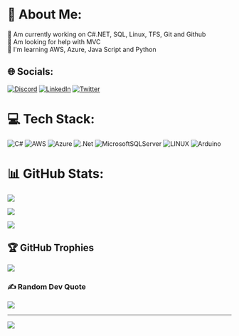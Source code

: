 # 💫 About Me:

🔭 Am currently working on C#.NET, SQL, Linux, TFS, Git and Github<br>🤝 Am looking for help with MVC<br>🌱 I'm learning AWS, Azure, Java Script and Python

## 🌐 Socials:

[![Discord](https://img.shields.io/badge/Discord-%237289DA.svg?logo=discord&logoColor=white)](https://discord.gg/ISOProtocol#7028) [![LinkedIn](https://img.shields.io/badge/LinkedIn-%230077B5.svg?logo=linkedin&logoColor=white)](https://linkedin.com/in/Raki27) [![Twitter](https://img.shields.io/badge/Twitter-%231DA1F2.svg?logo=Twitter&logoColor=white)](https://twitter.com/Isoprotocol) 

# 💻 Tech Stack:

![C#](https://img.shields.io/badge/c%23-%23239120.svg?style=for-the-badge&logo=c-sharp&logoColor=white) ![AWS](https://img.shields.io/badge/AWS-%23FF9900.svg?style=for-the-badge&logo=amazon-aws&logoColor=white) ![Azure](https://img.shields.io/badge/azure-%230072C6.svg?style=for-the-badge&logo=azure-devops&logoColor=white) ![.Net](https://img.shields.io/badge/.NET-5C2D91?style=for-the-badge&logo=.net&logoColor=white) ![MicrosoftSQLServer](https://img.shields.io/badge/Microsoft%20SQL%20Sever-CC2927?style=for-the-badge&logo=microsoft%20sql%20server&logoColor=white) ![LINUX](https://img.shields.io/badge/Linux-FCC624?style=for-the-badge&logo=linux&logoColor=black) ![Arduino](https://img.shields.io/badge/-Arduino-00979D?style=for-the-badge&logo=Arduino&logoColor=white)

# 📊 GitHub Stats:

![](https://github-readme-stats.vercel.app/api?username=LockIt99&theme=dark&hide_border=false&include_all_commits=false&count_private=false)<br/>

![](https://github-readme-streak-stats.herokuapp.com/?user=LockIt99&theme=dark&hide_border=false)<br/>

![](https://github-readme-stats.vercel.app/api/top-langs/?username=LockIt99&theme=dark&hide_border=false&include_all_commits=false&count_private=false&layout=compact)

## 🏆 GitHub Trophies

![](https://github-profile-trophy.vercel.app/?username=LockIt99&theme=radical&no-frame=false&no-bg=true&margin-w=4)

### ✍️ Random Dev Quote

![](https://quotes-github-readme.vercel.app/api?type=horizontal&theme=radical)

---

[![](https://visitcount.itsvg.in/api?id=LockIt99&icon=0&color=0)](https://visitcount.itsvg.in)

















